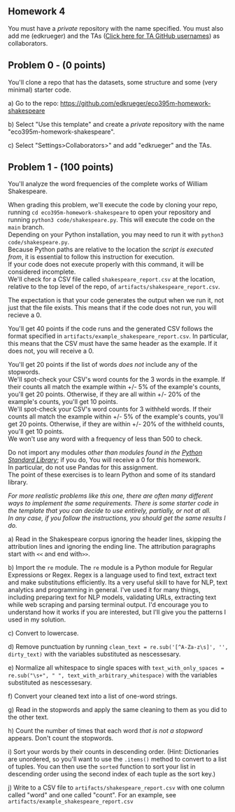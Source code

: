 ## Homework 4
You must have a _private_ repository with the name specified. You must also add me (edkrueger) and the TAs ([Click here for TA GitHub usernames](/ta-githubs.txt)) as collaborators.  

## Problem 0 - (0 points)

You'll clone a repo that has the datasets, some structure and some (very minimal) starter code.

a) Go to the repo: https://github.com/edkrueger/eco395m-homework-shakespeare  

b) Select "Use this template" and create a _private_ repository with the name "eco395m-homework-shakespeare".  

c) Select "Settings>Collaborators>" and add "edkrueger" and the TAs.  

## Problem 1 - (100 points)
You'll analyze the word frequencies of the complete works of William Shakespeare.

When grading this problem, we'll execute the code by cloning your repo, running `cd eco395m-homework-shakespeare` to open your repository and running `python3 code/shakespeare.py`. This will execute the code on the `main` branch.  
Depending on your Python installation, you may need to run it with `python3 code/shakespeare.py`.  
Because Python paths are relative to the location the _script is executed from_, it is essential to follow this instruction for execution.  
If your code does not execute properly with this command, it will be considered incomplete.  
We'll check for a CSV file called `shakespeare_report.csv` at the location, relative to the top level of the repo, of `artifacts/shakespeare_report.csv`.  

The expectation is that your code generates the output when we run it, not just that the file exists. This means that if the code does not run, you will recieve a 0.  

You'll get 40 points if the code runs and the generated CSV follows the format specified in `artifacts/example_shakespeare_report.csv`. In particular, this means that the CSV must have the same header as the example. If it does not, you will receive a 0.  

You'll get 20 points if the list of words _does not_ include any of the stopwords.  
We'll spot-check your CSV's word counts for the 3 words in the example. If their counts all match the example within +/- 5% of the example's counts, you'll get 20 points. Otherwise, if they are all within +/- 20% of the example's counts, you'll get 10 points.  
We'll spot-check your CSV's word counts for 3 withheld words. If their counts all match the example within +/- 5% of the example's counts, you'll get 20 points. Otherwise, if they are within +/- 20% of the withheld counts, you'll get 10 points.  
We won't use any word with a frequency of less than 500 to check.  

Do not import any modules _other than modules found in the [Python Standard Library](https://docs.python.org/3/library/)_; if you do, You will receive a 0 for this homework.  
In particular, do not use Pandas for this assignment.  
The point of these exercises is to learn Python and some of its standard library.  

_For more realistic problems like this one, there are often many different ways to implement the same requirements.
There is some starter code in the template that you can decide to use entirely, partially, or not at all.  
In any case, if you follow the instructions, you should get the same results I do._

a) Read in the Shakespeare corpus ignoring the header lines, skipping the attribution lines and ignoring the ending line. The attribution paragraphs start with `<<` and end with`>>`.  

b) Import the `re` module. The `re` module is a Python module for Regular Expressions or Regex.
Regex is a language used to find text, extract text and make substitutions efficiently. Its a very useful skill to have for NLP, text analytics and programming in general.
I've used it for many things, including preparing text for NLP models, validating URLs, extracting text while web scraping and parsing terminal output.
I'd encourage you to understand how it works if you are interested, but I'll give you the patterns I used in my solution.

c) Convert to lowercase.  

d) Remove punctuation by running `clean_text = re.sub('[^A-Za-z\s]', '', dirty_text)` with the variables substituted as nescessesary.  

e) Normalize all whitespace to single spaces with `text_with_only_spaces = re.sub("\s+", " ", text_with_arbitrary_whitespace)` with the variables substituted as nescessesary.  

f) Convert your cleaned text into a list of one-word strings.  

g) Read in the stopwords and apply the same cleaning to them as you did to the other text.  

h) Count the number of times that each word _that is not a stopword_ appears.  Don't count the stopwords.  

i) Sort your words by their counts in descending order.
(Hint: Dictionaries are unordered, so you'll want to use the `.items()` method to convert to a list of tuples.
You can then use the `sorted` function to sort your list in descending order using the second index of each tuple as the sort key.)  

j) Write to a CSV file to `artifacts/shakespeare_report.csv` with one column called "word" and one called "count". For an example, see `artifacts/example_shakespeare_report.csv`  
